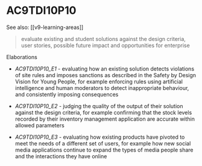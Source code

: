 
# AC9TDI10P10 

See also: [[v9-learning-areas]]

> evaluate existing and student solutions against the design criteria, user stories, possible future impact and opportunities for enterprise

Elaborations


- _AC9TDI10P10_E1_ - evaluating how an existing solution detects violations of site rules and imposes sanctions as described in the Safety by Design Vision for Young People, for example enforcing rules using artificial intelligence and human moderators to detect inappropriate behaviour, and consistently imposing consequences

- _AC9TDI10P10_E2_ - judging the quality of the output of their solution against the design criteria, for example confirming that the stock levels recorded by their inventory management application are accurate within allowed parameters

- _AC9TDI10P10_E3_ - evaluating how existing products have pivoted to meet the needs of a different set of users, for example how new social media applications continue to expand the types of media people share and the interactions they have online
